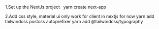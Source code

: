 1.Set up the NextJs project
&nbsp;&nbsp;yarn create next-app

2.Add css style, material ui only work for client in nextjs for now
yarn add tailwindcss postcss autoprefixer
yarn add @tailwindcss/typography
